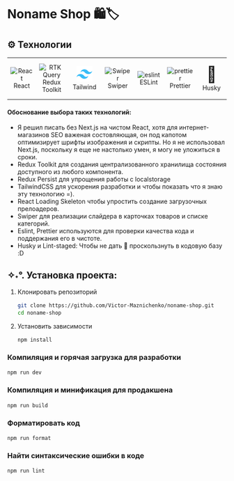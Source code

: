# Noname Shop 🛍️🏷️

## ⚙️ Технологии

<table width='100%'>
  <tr>
      <td align="center" width="110" height="90">
         <img src="https://i.ibb.co/MB4fxFC/react.png" width="36" height="36" alt="React" />
         <br>React
      </td>
      <td align="center" width="110" height="90">
         <img src="https://i.ibb.co/sPC44D6/redux.png" width="36" height="36" alt="RTK Query" />
         <br>
         Redux Toolkit
    </td>
      <td align="center" width="110" height="90">
         <img src="https://raw.githubusercontent.com/devicons/devicon/6910f0503efdd315c8f9b858234310c06e04d9c0/icons/tailwindcss/tailwindcss-original.svg" width="36" height="36" alt="Tailwind" />
         <br>Tailwind
      </td>
      <td align="center" width="110" height="90">
         <img src="https://swiperjs.com/images/swiper-logo.svg" width="36" height="36" alt="Swiper" />
         <br>
         Swiper
      </td>
      <td align="center" width="110" height="90">
         <img src="https://brandeps.com/icon-download/E/Eslint-icon-vector-02.svg" width="36" height="36" alt="eslint" />
         <br>
         ESLint
      </td>
      <td align="center" width="110" height="90">
         <img src="https://brandeps.com/icon-download/P/Prettier-icon-vector-02.svg" width="36" height="36" alt="prettier" />
         <br>
         Prettier
      </td>
      <td align="center" width="110" height="90">
         <div style="font-size: 36px;">🐶</div>
         <div">Husky</div>
      </td>
   </tr> 
</table>

#### Обоснование выбора таких технологий:

-  Я решил писать без Next.js на чистом React, хотя для интернет-магазинов SEO важеная состовляющая, он под капотом оптимизирует шрифты изображения и скрипты. Но я не использовал Next.js, поскольку я еще не настолько умен, я могу не уложиться в сроки.
-  Redux Toolkit для создания централизованного хранилища состояния доступного из любого компонента.
-  Redux Persist для упрощения работы с localstorage
-  TailwindCSS для ускорения разработки и чтобы показать что я знаю эту технологию =).
-  React Loading Skeleton чтобы упростить создание загрузочных прелоадеров.
-  Swiper для реализации слайдера в карточках товаров и списке категорий.
-  Eslint, Prettier используются для проверки качества кода и поддержания его в чистоте.
-  Husky и Lint-staged: Чтобы не дать 💩 проскользнуть в кодовую базу :D

## ✧˖°. Установка проекта:

1. Клонировать репозиторий

   ```bash
   git clone https://github.com/Victor-Maznichenko/noname-shop.git
   cd noname-shop
   ```

2. Установить зависимости
   ```shell
   npm install
   ```

### Компиляция и горячая загрузка для разработки

```
npm run dev
```

### Компиляция и минификация для продакшена

```
npm run build
```

### Форматировать код

```
npm run format
```

### Найти синтаксические ошибки в коде

```
npm run lint
```
